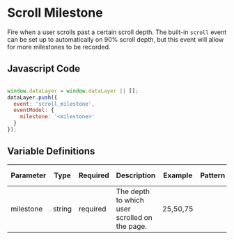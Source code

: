# Scroll Milestone

Fire when a user scrolls past a certain scroll depth. The built-in `scroll` event can be set up to automatically on 90% scroll depth, but this event will allow for more milestones to be recorded.

## Javascript Code

```js

window.dataLayer = window.dataLayer || [];
dataLayer.push({
  event: 'scroll_milestone',
  eventModel: {
    milestone: '<milestone>'
  }
});
```

## Variable Definitions

|Parameter|Type|Required|Description|Example|Pattern|Min Length|Max Length|
| --- | --- | --- | --- | --- | --- | --- | --- |
|milestone|string|required|The depth to which user scrolled on the page.|25,50,75|
